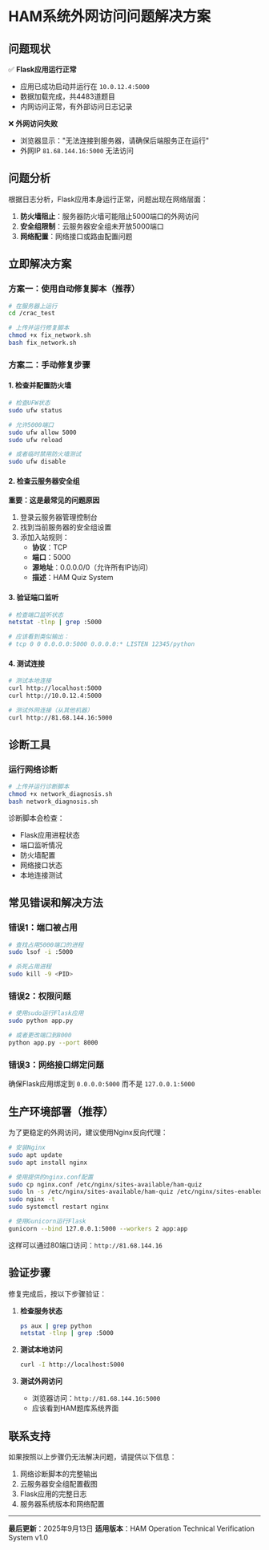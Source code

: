 # HAM系统外网访问问题解决方案

## 问题现状

✅ **Flask应用运行正常**
- 应用已成功启动并运行在 `10.0.12.4:5000`
- 数据加载完成，共4483道题目
- 内网访问正常，有外部访问日志记录

❌ **外网访问失败**
- 浏览器显示："无法连接到服务器，请确保后端服务正在运行"
- 外网IP `81.68.144.16:5000` 无法访问

## 问题分析

根据日志分析，Flask应用本身运行正常，问题出现在网络层面：

1. **防火墙阻止**：服务器防火墙可能阻止5000端口的外网访问
2. **安全组限制**：云服务器安全组未开放5000端口
3. **网络配置**：网络接口或路由配置问题

## 立即解决方案

### 方案一：使用自动修复脚本（推荐）

```bash
# 在服务器上运行
cd /crac_test

# 上传并运行修复脚本
chmod +x fix_network.sh
bash fix_network.sh
```

### 方案二：手动修复步骤

#### 1. 检查并配置防火墙

```bash
# 检查UFW状态
sudo ufw status

# 允许5000端口
sudo ufw allow 5000
sudo ufw reload

# 或者临时禁用防火墙测试
sudo ufw disable
```

#### 2. 检查云服务器安全组

**重要：这是最常见的问题原因**

1. 登录云服务器管理控制台
2. 找到当前服务器的安全组设置
3. 添加入站规则：
   - **协议**：TCP
   - **端口**：5000
   - **源地址**：0.0.0.0/0（允许所有IP访问）
   - **描述**：HAM Quiz System

#### 3. 验证端口监听

```bash
# 检查端口监听状态
netstat -tlnp | grep :5000

# 应该看到类似输出：
# tcp 0 0 0.0.0.0:5000 0.0.0.0:* LISTEN 12345/python
```

#### 4. 测试连接

```bash
# 测试本地连接
curl http://localhost:5000
curl http://10.0.12.4:5000

# 测试外网连接（从其他机器）
curl http://81.68.144.16:5000
```

## 诊断工具

### 运行网络诊断

```bash
# 上传并运行诊断脚本
chmod +x network_diagnosis.sh
bash network_diagnosis.sh
```

诊断脚本会检查：
- Flask应用进程状态
- 端口监听情况
- 防火墙配置
- 网络接口状态
- 本地连接测试

## 常见错误和解决方法

### 错误1：端口被占用
```bash
# 查找占用5000端口的进程
sudo lsof -i :5000

# 杀死占用进程
sudo kill -9 <PID>
```

### 错误2：权限问题
```bash
# 使用sudo运行Flask应用
sudo python app.py

# 或者更改端口到8000
python app.py --port 8000
```

### 错误3：网络接口绑定问题
确保Flask应用绑定到 `0.0.0.0:5000` 而不是 `127.0.0.1:5000`

## 生产环境部署（推荐）

为了更稳定的外网访问，建议使用Nginx反向代理：

```bash
# 安装Nginx
sudo apt update
sudo apt install nginx

# 使用提供的nginx.conf配置
sudo cp nginx.conf /etc/nginx/sites-available/ham-quiz
sudo ln -s /etc/nginx/sites-available/ham-quiz /etc/nginx/sites-enabled/
sudo nginx -t
sudo systemctl restart nginx

# 使用Gunicorn运行Flask
gunicorn --bind 127.0.0.1:5000 --workers 2 app:app
```

这样可以通过80端口访问：`http://81.68.144.16`

## 验证步骤

修复完成后，按以下步骤验证：

1. **检查服务状态**
   ```bash
   ps aux | grep python
   netstat -tlnp | grep :5000
   ```

2. **测试本地访问**
   ```bash
   curl -I http://localhost:5000
   ```

3. **测试外网访问**
   - 浏览器访问：`http://81.68.144.16:5000`
   - 应该看到HAM题库系统界面

## 联系支持

如果按照以上步骤仍无法解决问题，请提供以下信息：

1. 网络诊断脚本的完整输出
2. 云服务器安全组配置截图
3. Flask应用的完整日志
4. 服务器系统版本和网络配置

---

**最后更新**：2025年9月13日
**适用版本**：HAM Operation Technical Verification System v1.0